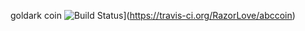 goldark coin
![Build Status](https://travis-ci.org/RazorLove/abccoin.png?branch=master)](https://travis-ci.org/RazorLove/abccoin)

